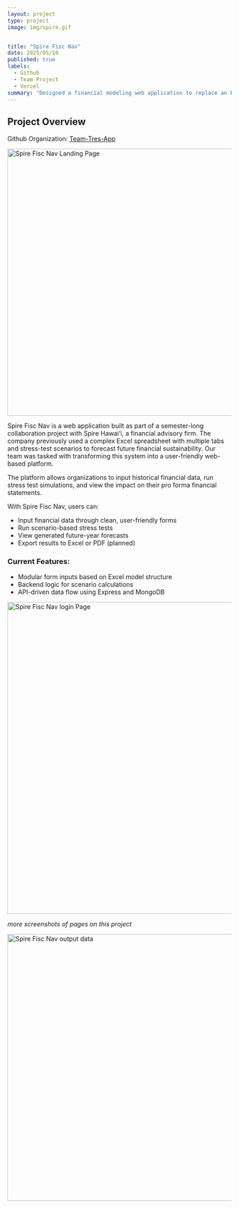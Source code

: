 ```yaml
---
layout: project
type: project
image: img/spire.gif


title: "Spire Fisc Nav"
date: 2025/05/10
published: true
labels:
  - Github
  - Team Project
  - Vercel
summary: "Designed a financial modeling web application to replace an Excel-based forecasting system for Spire Hawai‘i"
---
```


## Project Overview

Github Organization: [Team-Tres-App](https://github.com/team-tres/team-tres-app)

<img src="../img/sshakashifts_landingpage.png" alt="Spire Fisc Nav Landing Page" width="599">

Spire Fisc Nav is a web application built as part of a semester-long collaboration project with Spire Hawai‘i, a financial advisory firm. The company previously used a complex Excel spreadsheet with multiple tabs and stress-test scenarios to forecast future financial sustainability. Our team was tasked with transforming this system into a user-friendly web-based platform.

The platform allows organizations to input historical financial data, run stress test simulations, and view the impact on their pro forma financial statements.

With Spire Fisc Nav, users can:
- Input financial data through clean, user-friendly forms
- Run scenario-based stress tests
- View generated future-year forecasts
- Export results to Excel or PDF (planned)

### Current Features:
- Modular form inputs based on Excel model structure
- Backend logic for scenario calculations
- API-driven data flow using Express and MongoDB

<img src="../img/sshakashifts-employee-page.png" alt="Spire Fisc Nav login Page" width="700">


*more screenshots of pages on this project*

<img src="../img/sshakashifts-signin.png" alt="Spire Fisc Nav output data" width="599">




